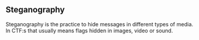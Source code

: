 ## Steganography

Steganography is the practice to hide messages in different types of media. In CTF:s that usually means flags hidden in images, video or sound. 

